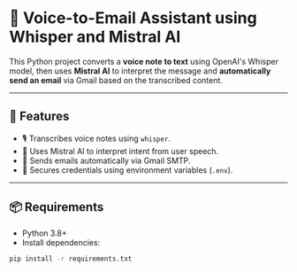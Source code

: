 # 📨 Voice-to-Email Assistant using Whisper and Mistral AI

This Python project converts a **voice note to text** using OpenAI's Whisper model, then uses **Mistral AI** to interpret the message and **automatically send an email** via Gmail based on the transcribed content.

---

## 🔧 Features

- 🎙️ Transcribes voice notes using `whisper`.
- 🧠 Uses Mistral AI to interpret intent from user speech.
- 📧 Sends emails automatically via Gmail SMTP.
- 🔐 Secures credentials using environment variables (`.env`).

---

## 📦 Requirements

- Python 3.8+
- Install dependencies:

```bash
pip install -r requirements.txt
